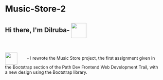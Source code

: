 # Music-Store-2

## Hi there, I'm Dilruba- <img align="center" src="https://media2.giphy.com/media/WVFWzoOoSPO26BiXuu/giphy.gif?cid=ecf05e472t2tj8zdhg2h5dwr5c8m2zya70e2lb314zf5x6qj&rid=giphy.gif&ct=s" width="50" height="50"/>

<br/>


<img align="center" src="https://media2.giphy.com/media/XbCCPXs31GLN1biaHr/giphy.gif?cid=790b761140ea2caa2a48af82e674d2b4db9a18f18f1272de&rid=giphy.gif&ct=s" width="40" height="40"/> &emsp;&emsp;- I rewrote the Music Store project, the first assignment given in the Bootstrap section of the Path Dev Frontend Web Development Trail, with a new design using the Bootstrap library.
